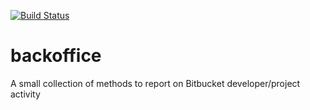 [![Build Status](https://semaphoreci.com/api/v1/projects/b1d4b2d7-76e6-4f93-9ffe-6e56fa7ababf/611930/shields_badge.svg)](https://semaphoreci.com/murrion/backoffice)

# backoffice
A small collection of methods to report on Bitbucket developer/project activity
